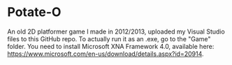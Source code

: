 # Potate-O

An old 2D platformer game I made in 2012/2013, uploaded my Visual Studio files to this GitHub repo. To actually run it as an .exe, go to the "Game" folder. You need to install Microsoft XNA Framework 4.0, available here: https://www.microsoft.com/en-us/download/details.aspx?id=20914.
